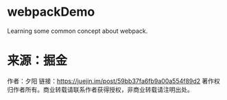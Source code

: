 # webpackDemo
Learning some common concept about webpack.

# 来源：掘金
作者：夕阳
链接：https://juejin.im/post/59bb37fa6fb9a00a554f89d2
著作权归作者所有。商业转载请联系作者获得授权，非商业转载请注明出处。
